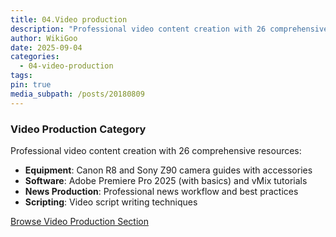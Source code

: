 ```yaml
---
title: 04.Video production
description: "Professional video content creation with 26 comprehensive resources:"
author: WikiGoo
date: 2025-09-04
categories:
  - 04-video-production
tags:
pin: true
media_subpath: /posts/20180809
---
```

### Video Production Category

Professional video content creation with 26 comprehensive resources:
- **Equipment**: Canon R8 and Sony Z90 camera guides with accessories
- **Software**: Adobe Premiere Pro 2025 (with basics) and vMix tutorials
- **News Production**: Professional news workflow and best practices
- **Scripting**: Video script writing techniques

[Browse Video Production Section](/VP-KB-v3/Content/04-video-production/)